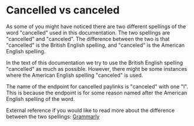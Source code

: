 # Cancelled vs canceled

<include from="Snippets-PaylinkAPI.md" element-id="snippet-header" />

As some of you might have noticed there are two different spellings of the word "cancelled" used in this documentation. The two spellings are "cancelled" and "canceled". The difference between the two is that "cancelled" is the British English spelling, and "canceled" is the American English spelling.

In the text of this documentation we try to use the British English spelling "cancelled" as much as possible. However, there might be some instances where the American English spelling "canceled" is used.

The name of the endpoint for cancelled paylinks is "canceled" with one "l". This is because the endpoint is for some reason named after the American English spelling of the word.

External reference if you would like to read more about the difference between the two spellings: [Grammarly](https://www.grammarly.com/blog/canceled-vs-cancelled/)